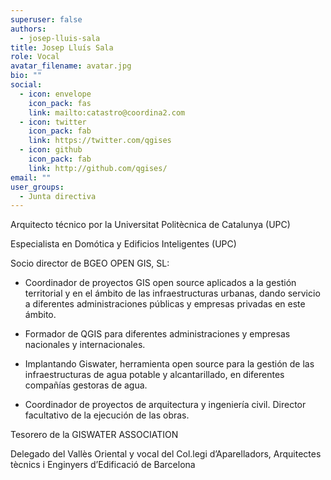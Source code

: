```yaml
---
superuser: false
authors:
  - josep-lluis-sala
title: Josep Lluís Sala
role: Vocal
avatar_filename: avatar.jpg
bio: ""
social:
  - icon: envelope
    icon_pack: fas
    link: mailto:catastro@coordina2.com
  - icon: twitter
    icon_pack: fab
    link: https://twitter.com/qgises
  - icon: github
    icon_pack: fab
    link: http://github.com/qgises/
email: ""
user_groups:
  - Junta directiva
---
```

Arquitecto técnico por la Universitat Politècnica de Catalunya (UPC)

Especialista en Domótica y Edificios Inteligentes (UPC)

Socio director de BGEO OPEN GIS, SL:

-   Coordinador de proyectos GIS open source aplicados a la gestión
    territorial y en el ámbito de las infraestructuras urbanas, dando
    servicio a diferentes administraciones públicas y empresas privadas
    en este ámbito.

-   Formador de QGIS para diferentes administraciones y empresas
    nacionales y internacionales.

-   Implantando Giswater, herramienta open source para la gestión de las
    infraestructuras de agua potable y alcantarillado, en diferentes
    compañías gestoras de agua.

-   Coordinador de proyectos de arquitectura y ingeniería civil.
    Director facultativo de la ejecución de las obras.

Tesorero de la GISWATER ASSOCIATION

Delegado del Vallès Oriental y vocal del Col.legi d’Aparelladors,
Arquitectes tècnics i Enginyers d’Edificació de Barcelona
